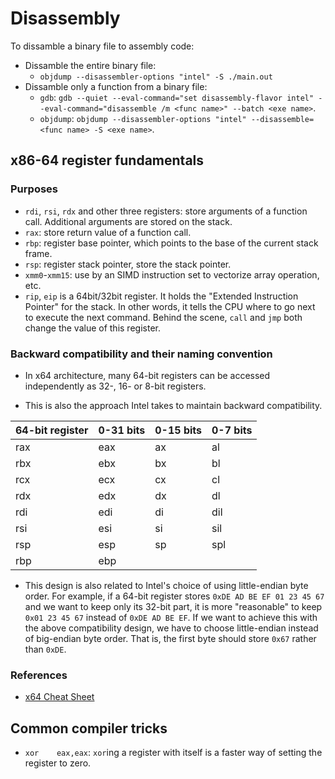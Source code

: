 # Disassembly

To dissamble a binary file to assembly code:

* Dissamble the entire binary file:
    * `objdump --disassembler-options "intel" -S ./main.out`
* Dissamble only a function from a binary file:
    * `gdb`: `gdb --quiet --eval-command="set disassembly-flavor intel" --eval-command="disassemble /m <func name>" --batch <exe name>`.
    * `objdump`: `objdump --disassembler-options "intel" --disassemble=<func name> -S <exe name>`.

## x86-64 register fundamentals


### Purposes
* `rdi`, `rsi`, `rdx` and other three registers: store arguments of a function call. Additional arguments are
stored on the stack.
* `rax`: store return value of a function call.
* `rbp`: register base pointer, which points to the base of the current stack frame.
* `rsp`: register stack pointer, store the stack pointer.
* `xmm0`-`xmm15`: use by an SIMD instruction set to vectorize array operation, etc.
* `rip`, `eip` is a 64bit/32bit register. It holds the "Extended Instruction Pointer" for the stack. In other words,
it tells the CPU where to go next to execute the next command. Behind the scene, `call` and `jmp` both change the
value of this register.

### Backward compatibility and their naming convention

* In x64 architecture, many 64-bit registers can be accessed independently as 32-, 16- or 8-bit registers.

* This is also the approach Intel takes to maintain backward compatibility.

| 64-bit register | 0-31 bits   | 0-15 bits  | 0-7 bits   |
| --------------- | ----------- |----------- |----------- |
| rax             | eax         | ax         | al         |
| rbx             | ebx         | bx         | bl         |
| rcx             | ecx         | cx         | cl         |
| rdx             | edx         | dx         | dl         |
| rdi             | edi         | di         | dil        |
| rsi             | esi         | si         | sil        |
| rsp             | esp         | sp         | spl        |
| rbp             | ebp         |            |            |

* This design is also related to Intel's choice of using little-endian byte order. For example, if a 64-bit
register stores `0xDE AD BE EF 01 23 45 67` and we want to keep only its 32-bit part, it is more "reasonable" to
keep `0x01 23 45 67` instead of `0xDE AD BE EF`. If we want to achieve this with the above compatibility design,
we have to choose little-endian instead of big-endian byte order. That is, the first byte should store `0x67`
rather than `0xDE`.

### References

* [x64 Cheat Sheet](https://cs.brown.edu/courses/cs033/docs/guides/x64_cheatsheet.pdf)

## Common compiler tricks

* `xor    eax,eax`: `xor`ing a register with itself is a faster way of setting
the register to zero.
